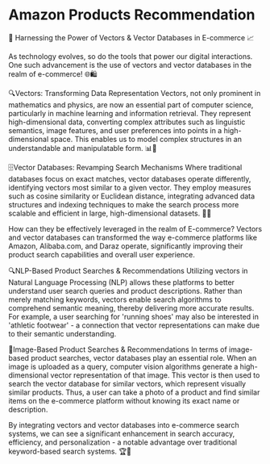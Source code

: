 # Amazon Products Recommendation


🚀 Harnessing the Power of Vectors & Vector Databases in E-commerce 📈

As technology evolves, so do the tools that power our digital interactions. One such advancement is the use of vectors and vector databases in the realm of e-commerce! 🌐🛍️

🔍Vectors: Transforming Data Representation
Vectors, not only prominent in mathematics and physics, are now an essential part of computer science, particularly in machine learning and information retrieval. They represent high-dimensional data, converting complex attributes such as linguistic semantics, image features, and user preferences into points in a high-dimensional space. This enables us to model complex structures in an understandable and manipulatable form. 📊🧮

🗄️Vector Databases: Revamping Search Mechanisms
Where traditional databases focus on exact matches, vector databases operate differently, identifying vectors most similar to a given vector. They employ measures such as cosine similarity or Euclidean distance, integrating advanced data structures and indexing techniques to make the search process more scalable and efficient in large, high-dimensional datasets. 🚀🔎

How can they be effectively leveraged in the realm of E-commerce?
Vectors and vector databases can transformed the way e-commerce platforms like Amazon, Alibaba.com, and Daraz operate, significantly improving their product search capabilities and overall user experience. 

🔍NLP-Based Product Searches & Recommendations
Utilizing vectors in Natural Language Processing (NLP) allows these platforms to better understand user search queries and product descriptions. Rather than merely matching keywords, vectors enable search algorithms to comprehend semantic meaning, thereby delivering more accurate results. For example, a user searching for 'running shoes' may also be interested in 'athletic footwear' - a connection that vector representations can make due to their semantic understanding.

📸Image-Based Product Searches & Recommendations
In terms of image-based product searches, vector databases play an essential role. When an image is uploaded as a query, computer vision algorithms generate a high-dimensional vector representation of that image. This vector is then used to search the vector database for similar vectors, which represent visually similar products. Thus, a user can take a photo of a product and find similar items on the e-commerce platform without knowing its exact name or description.

By integrating vectors and vector databases into e-commerce search systems, we can see a significant enhancement in search accuracy, efficiency, and personalization - a notable advantage over traditional keyword-based search systems. 🏆💼
